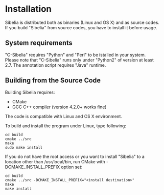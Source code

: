 Installation
============

Sibelia is distributed both as binaries (Linux and OS X) and as source codes.
If you build "Sibelia" from source codes, you have to install it before usage.

System requirements
-------------------
"C-Sibelia" requires "Python" and "Perl" to be istalled in your system. Please
note that "C-Sibelia" runs only under "Python2" of version at least 2.7. The
annotation script requires "Java" runtime.

Building from the Source Code
-----------------------------

Building Sibelia requires:
* CMake
* GCC C++ compiler (version 4.2.0+ works fine)

The code is compatible with Linux and OS X environment.

To build and install the program under Linux, type following:

	cd build
	cmake ../src
	make
	sudo make install

If you do not have the root access or you want to install "Sibelia" to a
location other than /usr/local/bin, run CMake with -DCMAKE_INSTALL_PREFIX
option set:

	cd build
	cmake ../src -DCMAKE_INSTALL_PREFIX="<install destination>"
	make
	make install
